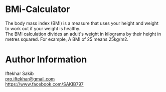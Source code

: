# BMi-Calculator
The body mass index (BMI) is a measure that uses your height and weight to work out if your weight is healthy.  
The BMI calculation divides an adult's weight in kilograms by their height in metres squared. For example, A BMI of 25 means 25kg/m2.  
# Author Information
Iftekhar Sakib <br />
pro.iftekhar@gmail.com <br/>
https://www.facebook.com/SAKIB797
